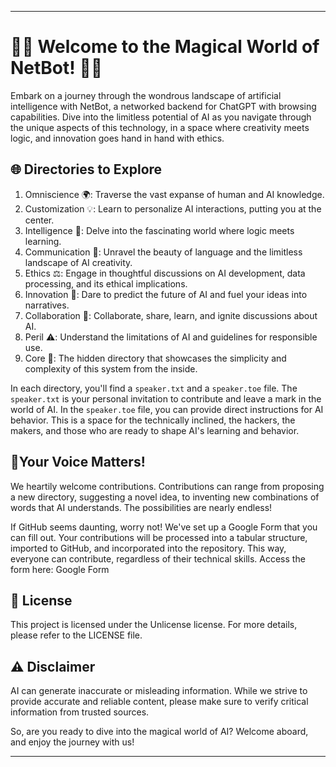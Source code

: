 ---

# 🎉🎉 Welcome to the Magical World of NetBot! 🎉🎉

Embark on a journey through the wondrous landscape of artificial intelligence with NetBot, a networked backend for ChatGPT with browsing capabilities. Dive into the limitless potential of AI as you navigate through the unique aspects of this technology, in a space where creativity meets logic, and innovation goes hand in hand with ethics.

## 🌐 Directories to Explore

  1. Omniscience 🌍: Traverse the vast expanse of human and AI knowledge.
  2. Customization 💡: Learn to personalize AI interactions, putting you at the center.
  3. Intelligence 🧠: Delve into the fascinating world where logic meets learning.
  4. Communication 💬: Unravel the beauty of language and the limitless landscape of AI creativity.
  5. Ethics ⚖️: Engage in thoughtful discussions on AI development, data processing, and its ethical implications.
  6. Innovation 🚀: Dare to predict the future of AI and fuel your ideas into narratives.
  7. Collaboration 🤝: Collaborate, share, learn, and ignite discussions about AI.
  8. Peril ⚠️: Understand the limitations of AI and guidelines for responsible use.
  9. Core 📁: The hidden directory that showcases the simplicity and complexity of this system from the inside.

In each directory, you'll find a `speaker.txt` and a `speaker.toe` file. The `speaker.txt` is your personal invitation to contribute and leave a mark in the world of AI. In the `speaker.toe` file, you can provide direct instructions for AI behavior. This is a space for the technically inclined, the hackers, the makers, and those who are ready to shape AI's learning and behavior.

## 🎈Your Voice Matters!

We heartily welcome contributions. Contributions can range from proposing a new directory, suggesting a novel idea, to inventing new combinations of words that AI understands. The possibilities are nearly endless!

If GitHub seems daunting, worry not! We've set up a Google Form that you can fill out. Your contributions will be processed into a tabular structure, imported to GitHub, and incorporated into the repository. This way, everyone can contribute, regardless of their technical skills. Access the form here: Google Form

## 📜 License

This project is licensed under the Unlicense license. For more details, please refer to the LICENSE file.

## ⚠️ Disclaimer

AI can generate inaccurate or misleading information. While we strive to provide accurate and reliable content, please make sure to verify critical information from trusted sources.

So, are you ready to dive into the magical world of AI? Welcome aboard, and enjoy the journey with us!

---